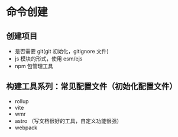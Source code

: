 # 命令创建

## 创建项目

- 是否需要 git(git 初始化，gitignore 文件)
- js 模块的形式，使用 esm/ejs
- npm 包管理工具

## 构建工具系列：常见配置文件（初始化配置文件）

- rollup
- vite
- wmr
- astro （写文档很好的工具，自定义功能很强）
- webpack
